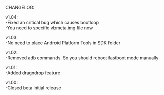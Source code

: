 CHANGELOG:  
  
v1.04:  
 -Fixed an critical bug which causes bootloop  
 -You need to specific vbmeta.img file now  
   
v1.03:  
 -No need to place Android Platform Tools in SDK folder  
  
v1.02:  
 -Removed adb commands. So you should reboot fastboot mode manually  
  
v1.01:  
 -Added dragndrop feature  
  
v1.00:  
 -Closed beta initial release
